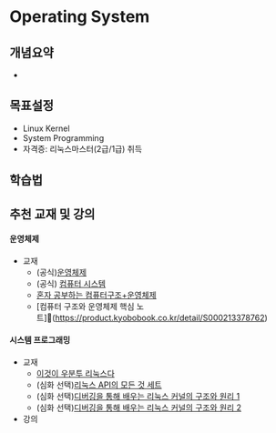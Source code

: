 # Operating System

## 개념요약
- 

## 목표설정
- Linux Kernel
- System Programming
- 자격증: 리눅스마스터(2급/1급) 취득

## 학습법


## 추천 교재 및 강의
#### 운영체제
- 교재
  - (공식)[운영체제](https://product.kyobobook.co.kr/detail/S000001868743)
  - (공식) [컴퓨터 시스템](https://product.kyobobook.co.kr/detail/S000001868716)
  - [혼자 공부하는 컴퓨터구조+운영체제](https://product.kyobobook.co.kr/detail/S000061584886)
  - [컴퓨터 구조와 운영체제 핵심 노트](https://product.kyobobook.co.kr/detail/S000213378762)
  
#### 시스템 프로그래밍
- 교재
  - [이것이 우분투 리눅스다](https://product.kyobobook.co.kr/detail/S000214579758)
  - (심화 선택)[리눅스 API의 모든 것 세트](https://product.kyobobook.co.kr/detail/S000000935341)
  - (심화 선택)[디버깅을 통해 배우는 리눅스 커널의 구조와 원리 1]()
  - (심화 선택)[디버깅을 통해 배우는 리눅스 커널의 구조와 원리 2](https://product.kyobobook.co.kr/detail/S000001766422)
- 강의
